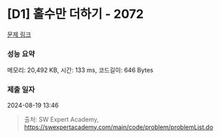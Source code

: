 # [D1] 홀수만 더하기 - 2072 

[문제 링크](https://swexpertacademy.com/main/code/problem/problemDetail.do?contestProbId=AV5QSEhaA5sDFAUq) 

### 성능 요약

메모리: 20,492 KB, 시간: 133 ms, 코드길이: 646 Bytes

### 제출 일자

2024-08-19 13:46



> 출처: SW Expert Academy, https://swexpertacademy.com/main/code/problem/problemList.do